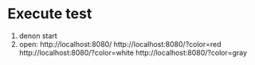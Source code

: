 # Execute test

1. denon start
2. open:
   http://localhost:8080/
   http://localhost:8080/?color=red
   http://localhost:8080/?color=white
   http://localhost:8080/?color=gray

